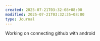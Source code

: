 ```yaml
---
created: 2025-07-21T03:32:08+08:00
modified: 2025-07-21T03:32:35+08:00
type: Journal
---
```


Working on connecting github with android
